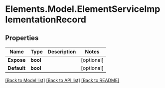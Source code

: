 # Elements.Model.ElementServiceImplementationRecord

## Properties

Name | Type | Description | Notes
------------ | ------------- | ------------- | -------------
**Expose** | **bool** |  | [optional] 
**Default** | **bool** |  | [optional] 

[[Back to Model list]](../README.md#documentation-for-models) [[Back to API list]](../README.md#documentation-for-api-endpoints) [[Back to README]](../README.md)

